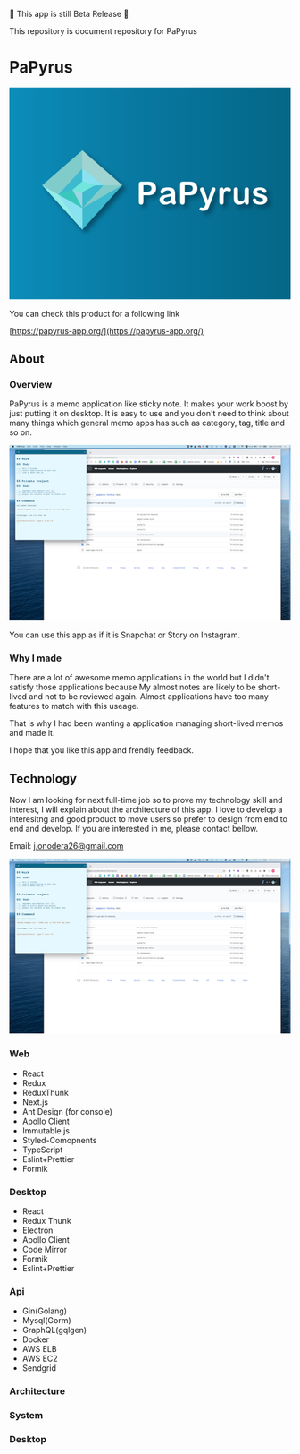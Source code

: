 
🚧️ This app is still Beta Release 🚧️

 This repository is document repository for PaPyrus

# PaPyrus

![papyrus thumbnail](./assets/images/papyrus-thumbnail.png)

You can check this product for a following link

[https://papyrus-app.org/](https://papyrus-app.org/)

## About

### Overview

PaPyrus is a memo application like sticky note. It makes your work boost by just putting it on desktop.
It is easy to use and you don't need to think about many things which general memo apps has such as category, tag, title and so on.

![papyrus on desktop](./assets/images/papyrus-on-desktop.png)

You can use this app as if it is Snapchat or Story on Instagram.

### Why I made

There are a lot of awesome memo applications in the world but I didn't satisfy those applications because
My almost notes are likely to be short-lived and not to be reviewed again.
Almost applications have too many features to match with this useage.

That is why I had been wanting a application managing short-lived memos and made it.

I hope that you like this app and frendly feedback.

## Technology

Now I am looking for next full-time job so to prove my technology skill and interest, I will explain about the architecture of this app.
I love to develop a interesitng and good product to move users so prefer to design from end to end and develop.
If you are interested in me, please contact bellow.

Email: j.onodera26@gmail.com

![system architecture diagram](./assets/images/papyrus-on-desktop.png)

### Web

- React
- Redux
- ReduxThunk
- Next.js
- Ant Design (for console)
- Apollo Client
- Immutable.js
- Styled-Comopnents
- TypeScript
- Eslint+Prettier
- Formik

### Desktop

- React
- Redux Thunk
- Electron
- Apollo Client
- Code Mirror
- Formik
- Eslint+Prettier

### Api

- Gin(Golang)
- Mysql(Gorm)
- GraphQL(gqlgen)
- Docker
- AWS ELB
- AWS EC2
- Sendgrid

### Architecture

### System



### Desktop








